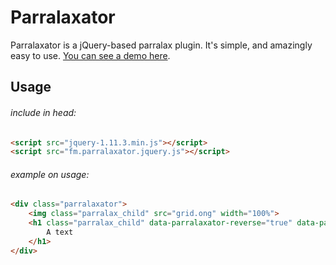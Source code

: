 Parralaxator
=======
Parralaxator is a jQuery-based parralax plugin. It's simple, and amazingly easy to use.
[You can see a demo here](http://opensource.faroemedia.com/numbertor).


Usage
-----
###### include in head:
```html
<script src="jquery-1.11.3.min.js"></script>
<script src="fm.parralaxator.jquery.js"></script>
```

###### example on usage:
```html
<div class="parralaxator">
	<img class="parralax_child" src="grid.ong" width="100%">
	<h1 class="parralax_child" data-parralaxator-reverse="true" data-parralaxator-velocity="0.45">
		A text
	</h1>
</div>
```
